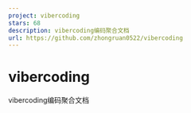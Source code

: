 ```yaml
---
project: vibercoding
stars: 68
description: vibercoding编码聚合文档
url: https://github.com/zhongruan0522/vibercoding
---
```


vibercoding
===========

vibercoding编码聚合文档

